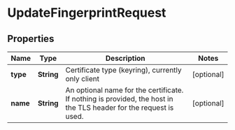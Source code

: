

# UpdateFingerprintRequest


## Properties

Name | Type | Description | Notes
------------ | ------------- | ------------- | -------------
**type** | **String** | Certificate type (keyring), currently only client |  [optional]
**name** | **String** | An optional name for the certificate. If nothing is provided, the host in the TLS header for the request is used. |  [optional]




